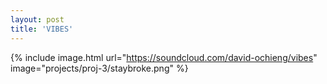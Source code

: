 ```yaml
---
layout: post
title: 'VIBES'
---
```


{% include image.html url="https://soundcloud.com/david-ochieng/vibes" image="projects/proj-3/staybroke.png" %}
